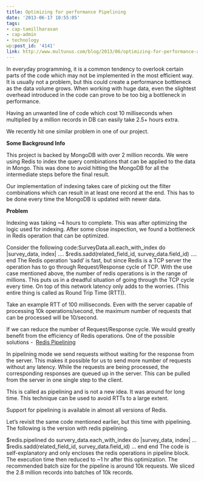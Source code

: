 ```yaml
---
title: Optimizing for performance Pipelining
date: '2013-06-17 10:55:05'
tags:
- cap-tamillharasan
- cap-admin
- technology
wp:post_id: '4141'
link: http://www.multunus.com/blog/2013/06/optimizing-for-performance-a-hrefhttpredis-ioredisa-pipelining/
---
```


In everyday programming, it is a common tendency to overlook certain parts of the code which may not be implemented in the most efficient way. It is usually not a problem, but this could create a performance bottleneck as the data volume grows. When working with huge data, even the slightest overhead introduced in the code can prove to be too big a bottleneck in performance.

Having an unwanted line of code which cost 10 milliseconds when multiplied by a million records in DB can easily take 2.5+ hours extra.

We recently hit one similar problem in one of our project.


**Some Background Info**


This project is backed by MongoDB with over 2 million records. We were using Redis to index the query combinations that can be applied to the data in Mongo. This was done to avoid hitting the MongoDB for all the intermediate steps before the final result.

Our implementation of indexing takes care of picking out the filter combinations which can result in at least one record at the end. This has to be done every time the MongoDB is updated with newer data.


**Problem**


Indexing was taking ~4 hours to complete. This was after optimizing the logic used for indexing. After some close inspection, we found a bottleneck in Redis operation that can be optimized.

Consider the following code:SurveyData.all.each_with_index do |survey_data, index|
     ….
     $redis.sadd(related_field_id, survey_data.field_id)
     ….
end
The Redis operation ‘sadd’ is fast, but since Redis is a TCP server the operation has to go through Request/Response cycle of TCP. With the use case mentioned above, the number of redis operations is in the range of millions. This puts us in a dreadful situation of going through the TCP cycle every time. On top of this network latency only adds to the worries. (This entire thing is called as Round Trip Time (RTT)).

Take an example RTT of 100 milliseconds. Even with the server capable of processing 10k operations/second, the maximum number of requests that can be processed will be 10/second.

If we can reduce the number of Request/Response cycle. We would greatly benefit from the efficiency of Redis operations. One of the possible solutions - 
[Redis Pipelining](http://redis.io/topics/pipelining)

In pipelining mode we send requests without waiting for the response from the server. This makes it possible for us to send more number of requests without any latency. While the requests are being processed, the corresponding responses are queued up in the server. This can be pulled from the server in one single step to the client.

This is called as pipelining and is not a new idea. It was around for long time. This technique can be used to avoid RTTs to a large extent.

Support for pipelining is available in almost all versions of Redis.

Let’s revisit the same code mentioned earlier, but this time with pipelining. The following is the version with redis pipelining.

$redis.pipelined do
    survery_data.each_with_index do |survey_data, index|
       ...
       $redis.sadd(related_field_id, survey_data.field_id)
       ...
    end
  end
The code is self-explanatory and only encloses the redis operations in pipeline block. The execution time then reduced to ~1 hr after this optimization. The recommended batch size for the pipeline is around 10k requests. We sliced the 2.8 million records into batches of 10k records.
